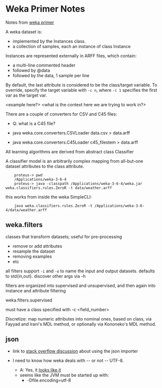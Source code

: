 # Weka Primer Notes

Notes from [weka primer](http://weka.wikispaces.com/Primer)

A weka dataset is:

- implemented by the Instances class.
- a collection of samples, each an instance of class Instance

Instances are represented externally in ARFF files, which contain:

- a multi-line commented header
- followed by @data
- followed by the data, 1 sample per line

By default, the last attribute is considered to be the class/target variable.
To override, specify the target variable with `-c n`, where `-c 1` specifies the first var as the target var.

<example here?>
<what is the context here we are trying to work in?>

There are a couple of converters for CSV and C45 files:

- Q: what is a C45 file?

- java weka.core.converters.CSVLoader data.csv > data.arff
- java weka.core.converters.C45Loader c45_filestem > data.arff

All learning algorithms are derived from abstract class Classifier

A classifier model is an arbitrarily complex mapping from all-but-one dataset attributes to the class attribute.

        proteus-> pwd
        /Applications/weka-3-6-4
        proteus-> java -classpath /Applications/weka-3-6-4/weka.jar weka.classifiers.rules.ZeroR -t data/weather.arff

this works from inside the weka SimpleCLI:

        java weka.classifiers.rules.ZeroR -t /Applications/weka-3-6-4/data/weather.arff

## weka.filters

classes that transform datasets;  useful for pre-processing

- remove or add attributes
- resample the dataset
- removing examples
- etc

all filters support `-i` and `-o` to name the input and output datasets.
defaults to std{in,out}.
discover other args via -h

filters are organized into supervised and unsupervised, and then again into instance and attribute filtering

weka.filters.supervised

must have a class specified with -c <field_number>

Discretize: map numeric attributes into nominal ones, based on class, via Fayyad and Irani's MDL method, or optionally via Kononeko's MDL method.

## json

- link to [stack overflow discussion](http://stackoverflow.com/questions/9998871/how-do-i-use-a-json-file-with-weka) about using the json importer

- I need to know how weka deals with -- or not -- UTF-8.
    - A: Yes, it [looks like it](http://weka.wikispaces.com/Can+I+process+UTF-8+datasets+or+files%3F)
    - seems like the JVM must be started up with:
        - -Dfile.encoding=utf-8
